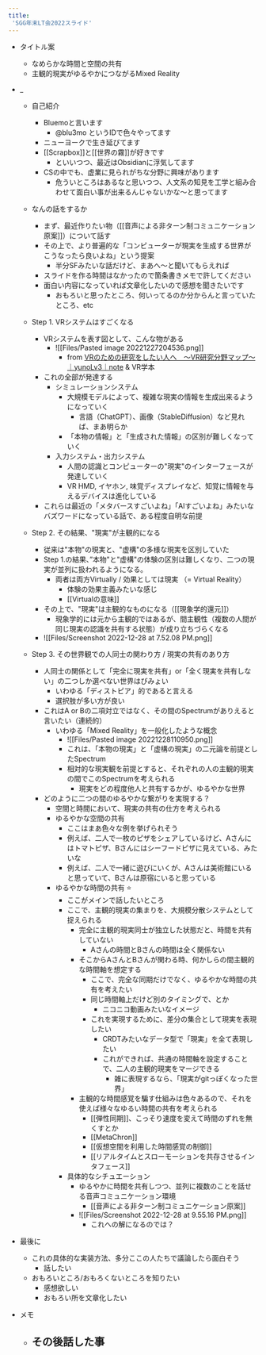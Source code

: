 ```yaml
---
title:
 'SGG年末LT会2022スライド'
---
```

- タイトル案
	- なめらかな時間と空間の共有
	- 主観的現実がゆるやかにつながるMixed Reality
- _
	- 自己紹介
		- Bluemoと言います
			- @blu3mo というIDで色々やってます
		- ニューヨークで生き延びてます
		- [[Scrapbox]]と[[世界の霧]]が好きです
			- といいつつ、最近はObsidianに浮気してます
		- CSの中でも、虚業に見られがちな分野に興味があります
			- 危ういところはあるなと思いつつ、人文系の知見を工学と組み合わせて面白い事が出来るんじゃないかな〜と思ってます
	- なんの話をするか
		- まず、最近作りたい物（[[音声による非ターン制コミュニケーション原案]]）について話す
		- その上で、より普遍的な「コンピューターが現実を生成する世界がこうなったら良いよね」という提案
			- 半分SFみたいな話だけど、まあへ〜と聞いてもらえれば
		- スライドを作る時間はなかったので箇条書きメモで許してください
		- 面白い内容になっていれば文章化したいので感想を聞きたいです
			- おもろいと思ったところ、何いってるのか分からんと言っていたところ、etc

	- Step 1. VRシステムはすごくなる
		- VRシステムを表す図として、こんな物がある
			- ![[Files/Pasted image 20221227204536.png]]
				-  from [VRのための研究をしたい人へ　〜VR研究分野マップ〜｜yunoLv3｜note](https://note.com/yunolv3/n/n684f3bcb4e52) & VR学本
		- これの全部が発達する
			- シミュレーションシステム
				- 大規模モデルによって、複雑な現実の情報を生成出来るようになっていく
					- 言語（ChatGPT）、画像（StableDiffusion）など見れば、まあ明らか
				- 「本物の情報」と「生成された情報」の区別が難しくなっていく
			- 入力システム・出力システム
				- 人間の認識とコンピューターの"現実"のインターフェースが発達していく
				- VR HMD, イヤホン, 味覚ディスプレイなど、知覚に情報を与えるデバイスは進化している
		- これらは最近の「メタバースすごいよね」「AIすごいよね」みたいなバズワードになっている話で、ある程度自明な前提
	- Step 2. その結果、"現実"が主観的になる
		- 従来は"本物"の現実と、"虚構"の多様な現実を区別していた
		- Step 1.の結果、”本物"と"虚構"の体験の区別は難しくなり、二つの現実が並列に扱われるようになる。
			- 両者は両方Virtually / 効果としては現実 （= Virtual Reality）
				- 体験の効果主義みたいな感じ
				- [[Virtualの意味]]
		- その上で、"現実"は主観的なものになる（[[現象学的還元]]）
			- 現象学的には元から主観的ではあるが、間主観性（複数の人間が同じ現実の認識を共有する状態）が成り立ちづらくなる
		- ![[Files/Screenshot 2022-12-28 at 7.52.08 PM.png]]
	- Step 3. その世界観での人同士の関わり方 / 現実の共有のあり方
		- 人同士の関係として「完全に現実を共有」or「全く現実を共有しない」の二つしか選べない世界はびみょい
			- いわゆる「ディストピア」的であると言える
			- 選択肢が多い方が良い
		- これはA or Bの二項対立ではなく、その間のSpectrumがありえると言いたい（連続的）
			- いわゆる「Mixed Reality」を一般化したような概念
				- ![[Files/Pasted image 20221228110950.png]]
				- これは、「本物の現実」と「虚構の現実」の二元論を前提としたSpectrum
				- 相対的な現実観を前提とすると、それぞれの人の主観的現実の間でこのSpectrumを考えられる
					- 現実をどの程度他人と共有するかが、ゆるやかな世界
		- どのように二つの間のゆるやかな繋がりを実現する？
			- 空間と時間において、現実の共有の仕方を考えられる
			- ゆるやかな空間の共有
				- ここはまあ色々な例を挙げられそう
				- 例えば、二人で一枚のピザをシェアしているけど、Aさんにはトマトピザ、Bさんにはシーフードピザに見えている、みたいな
				- 例えば、二人で一緒に遊びにいくが、Aさんは美術館にいると思っていて、Bさんは原宿にいると思っている
			- ゆるやかな時間の共有 ⭐️
				- ここがメインで話したいところ
				- ここで、主観的現実の集まりを、大規模分散システムとして捉えられる
					- 完全に主観的現実同士が独立した状態だと、時間を共有していない
						- Aさんの時間とBさんの時間は全く関係ない
					- そこからAさんとBさんが関わる時、何かしらの間主観的な時間軸を想定する
						- ここで、完全な同期だけでなく、ゆるやかな時間の共有を考えたい
						- 同じ時間軸上だけど別のタイミングで、とか
							- ニコニコ動画みたいなイメージ
						- これを実現するために、差分の集合として現実を表現したい
							- CRDTみたいなデータ型で「現実」を全て表現したい
							- これができれば、共通の時間軸を設定することで、二人の主観的現実をマージできる
								- 雑に表現するなら、「現実がgitっぽくなった世界」
					- 主観的な時間感覚を騙す仕組みは色々あるので、それを使えば様々なゆるい時間の共有を考えられる
						- [[弾性同期]]、こっそり速度を変えて時間のずれを無くすとか
						- [[MetaChron]]
						- [[仮想空間を利用した時間感覚の制御]]
						- [[リアルタイムとスローモーションを共存させるインタフェース]]
				- 具体的なシチュエーション
					- ゆるやかに時間を共有しつつ、並列に複数のことを話せる音声コミュニケーション環境
						- [[音声による非ターン制コミュニケーション原案]]
					- ![[Files/Screenshot 2022-12-28 at 9.55.16 PM.png]]
						- これへの解になるのでは？
- 最後に
	- これの具体的な実装方法、多分ここの人たちで議論したら面白そう
		- 話したい
	- おもろいところ/おもろくないところを知りたい
		- 感想欲しい
		- おもろい所を文章化したい

- メモ
	- その後話した事
		- 